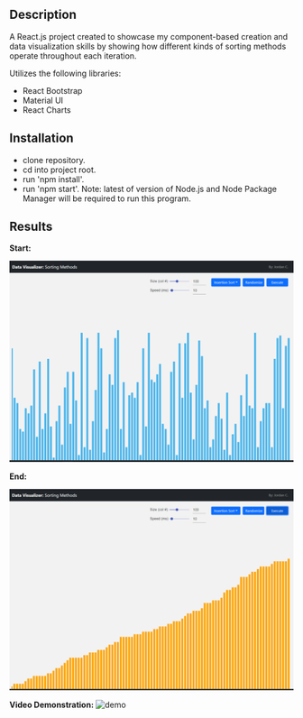 ## Description
A React.js project created to showcase my component-based creation and data visualization skills by showing how different kinds of sorting methods operate throughout each iteration.  

Utilizes the following libraries:
- React Bootstrap
- Material UI
- React Charts

## Installation
- clone repository.
- cd into project root.
- run 'npm install'.
- run 'npm start'.
Note: latest of version of Node.js and Node Package Manager will be required to run this program.  

## Results
<b>Start:</b>
<p align="center">
  <img src="src/assets/start.PNG">
</p>

<b>End:</b>
<p align="center">
  <img src="src/assets/end.PNG">
</p>

<b>Video Demonstration:</b>
![demo](https://user-images.githubusercontent.com/86234923/136641208-59a1b911-ae29-4b43-b45f-d2ba5e77dd54.gif)


